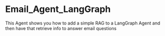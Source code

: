 # Email_Agent_LangGraph
This Agent shows you how to add a simple RAG to a LangGraph Agent and then have that retrieve info to answer email questions
